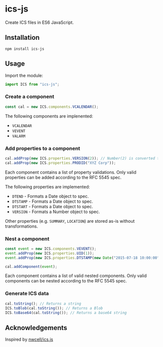 # ics-js
Create ICS files in ES6 JavaScript.

## Installation

`npm install ics-js`

## Usage

Import the module:

```js
import ICS from "ics-js";
```

### Create a component

```js
const cal = new ICS.components.VCALENDAR();
```

The following components are implenented:

* `VCALENDAR`
* `VEVENT`
* `VALARM`

### Add properties to a component

```js
cal.addProp(new ICS.properties.VERSION(2)); // Number(2) is converted to "2.0"
cal.addProp(new ICS.properties.PRODID("XYZ Corp"));
```

Each component contains a list of property validations. Only valid properties
can be added according to the RFC 5545 spec.

The following properties are implemented:

* `DTEND` - Formats a Date object to spec.
* `DTSTAMP` - Formats a Date object to spec.
* `DTSTART` - Formats a Date object to spec.
* `VERSION` - Formats a Number object to spec.

Other properties (e.g. `SUMMARY`, `LOCATION`) are stored as-is without transformations.

### Nest a component

```js
const event = new ICS.components.VEVENT();
event.addProp(new ICS.properties.UID(1));
event.addProp(new ICS.properties.DTSTAMP(new Date("2015-07-18 10:00:00")));

cal.addComponent(event);
```

Each component contains a list of valid nested components. Only valid components
can be nested according to the RFC 5545 spec.

### Generate ICS data

```js
cal.toString(); // Returns a string
ICS.toBlob(cal.toString()); // Returns a Blob
ICS.toBase64(cal.toString()); // Returns a base64 string
```

## Acknowledgements

Inspired by [nwcell/ics.js](https://github.com/nwcell/ics.js)
